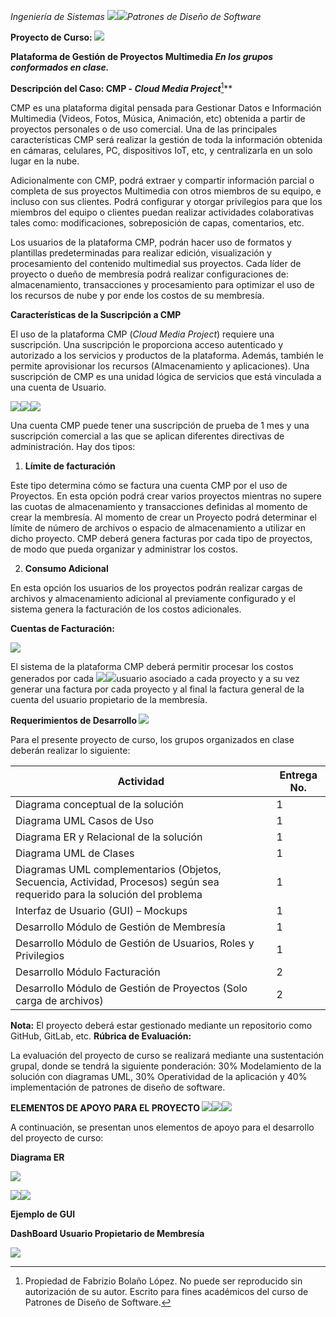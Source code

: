 ﻿*Ingeniería de Sistemas ![](Aspose.Words.fd6d909f-c56a-4f0d-bd33-36860731a3ba.001.png)![](Aspose.Words.fd6d909f-c56a-4f0d-bd33-36860731a3ba.002.png)Patrones de Diseño de Software*  

**Proyecto de Curso:  ![](Aspose.Words.fd6d909f-c56a-4f0d-bd33-36860731a3ba.003.png)**

**Plataforma de Gestión de Proyectos Multimedia *En los grupos conformados en clase.*** 

**Descripción del Caso: CMP - *Cloud Media Project***[^1]** 

CMP  es  una  plataforma  digital  pensada  para  Gestionar  Datos  e  Información  Multimedia (Videos, Fotos, Música, Animación, etc) obtenida a partir de proyectos personales o de uso comercial. Una de las principales características CMP será realizar la gestión de toda la información obtenida en cámaras, celulares, PC, dispositivos IoT, etc, y centralizarla en un solo lugar en la nube. 

Adicionalmente con CMP, podrá extraer y compartir información parcial o completa de sus proyectos Multimedia con otros miembros de su equipo, e incluso con sus clientes. Podrá configurar y otorgar privilegios para que los miembros del equipo o clientes puedan realizar actividades colaborativas tales como: modificaciones, sobreposición de capas, comentarios, etc. 

Los usuarios de la plataforma CMP, podrán hacer uso de formatos y plantillas predeterminadas para realizar edición, visualización y procesamiento del contenido multimedial sus proyectos. Cada  líder  de  proyecto  o  dueño  de  membresía  podrá  realizar  configuraciones  de: almacenamiento, transacciones y procesamiento para optimizar el uso de los recursos de nube y por ende los costos de su membresía. 

**Características de la Suscripción a CMP** 

El uso de la plataforma CMP (*Cloud Media Project*) requiere una suscripción. Una suscripción le proporciona acceso autenticado y autorizado a los servicios y productos de la plataforma. Además, también le permite aprovisionar los recursos (Almacenamiento y aplicaciones). Una suscripción de CMP es una unidad lógica de servicios que está vinculada a una cuenta de Usuario. 

![](Aspose.Words.fd6d909f-c56a-4f0d-bd33-36860731a3ba.004.png)![](Aspose.Words.fd6d909f-c56a-4f0d-bd33-36860731a3ba.005.png)![](Aspose.Words.fd6d909f-c56a-4f0d-bd33-36860731a3ba.002.png)

Una cuenta CMP puede tener una suscripción de prueba de 1 mes y una suscripción comercial a las que se aplican diferentes directivas de administración. Hay dos tipos: 

1) **Límite de facturación**  

Este tipo determina cómo se factura una cuenta CMP por el uso de Proyectos. En esta opción podrá crear varios proyectos mientras no supere las cuotas de almacenamiento y transacciones definidas al momento de crear la membresía. Al momento de crear un Proyecto  podrá  determinar  el  límite  de  número  de  archivos  o  espacio  de almacenamiento a utilizar en dicho proyecto. CMP deberá genera facturas por cada tipo de proyectos, de modo que pueda organizar y administrar los costos. 

2) **Consumo Adicional** 

En esta opción los usuarios de los proyectos podrán realizar cargas de archivos y almacenamiento adicional al previamente configurado y el sistema genera la facturación de los costos adicionales. 

**Cuentas de Facturación:** 

![](Aspose.Words.fd6d909f-c56a-4f0d-bd33-36860731a3ba.006.jpeg)

El sistema de la plataforma CMP deberá permitir procesar los costos generados por cada ![](Aspose.Words.fd6d909f-c56a-4f0d-bd33-36860731a3ba.005.png)![](Aspose.Words.fd6d909f-c56a-4f0d-bd33-36860731a3ba.002.png)usuario asociado a cada proyecto y a su vez generar una factura por cada proyecto y al final la factura general de la cuenta del usuario propietario de la membresía. 

**Requerimientos de Desarrollo ![](Aspose.Words.fd6d909f-c56a-4f0d-bd33-36860731a3ba.007.png)**

Para el presente proyecto de curso, los grupos organizados en clase deberán realizar lo siguiente: 



|**Actividad** |**Entrega No.** |
| - | - |
|Diagrama conceptual de la solución |1 |
|Diagrama UML Casos de Uso |1 |
|Diagrama ER y Relacional de la solución |1 |
|Diagrama UML de Clases |1 |
|Diagramas UML complementarios (Objetos, Secuencia, Actividad, Procesos) según sea requerido para la solución del problema |1 |
|Interfaz de Usuario (GUI) – Mockups |1 |
|Desarrollo Módulo de Gestión de Membresía |1 |
|Desarrollo Módulo de Gestión de Usuarios, Roles y Privilegios |1 |
|Desarrollo Módulo Facturación  |2 |
|Desarrollo Módulo de Gestión de Proyectos (Solo carga de archivos) |2 |
**Nota:** El proyecto deberá estar gestionado mediante un repositorio como GitHub, GitLab, etc. **Rúbrica de Evaluación:** 

La evaluación del proyecto de curso se realizará mediante una sustentación grupal, donde se tendrá la siguiente ponderación: 30% Modelamiento de la solución con diagramas UML, 30% Operatividad de la aplicación y 40% implementación de patrones de diseño de software. 

**ELEMENTOS DE APOYO PARA EL PROYECTO ![](Aspose.Words.fd6d909f-c56a-4f0d-bd33-36860731a3ba.005.png)![](Aspose.Words.fd6d909f-c56a-4f0d-bd33-36860731a3ba.008.png)![](Aspose.Words.fd6d909f-c56a-4f0d-bd33-36860731a3ba.002.png)**

A continuación, se presentan unos elementos de apoyo para el desarrollo del proyecto de curso: 

**Diagrama ER** 

![](Aspose.Words.fd6d909f-c56a-4f0d-bd33-36860731a3ba.009.png)

![](Aspose.Words.fd6d909f-c56a-4f0d-bd33-36860731a3ba.005.png)![](Aspose.Words.fd6d909f-c56a-4f0d-bd33-36860731a3ba.002.png)

**Ejemplo de GUI** 

**DashBoard Usuario Propietario de Membresía** 

![](Aspose.Words.fd6d909f-c56a-4f0d-bd33-36860731a3ba.010.jpeg)

[^1]: Propiedad de Fabrizio Bolaño López. No puede ser reproducido sin autorización de su autor. Escrito para fines académicos del curso de Patrones de Diseño de Software. 
